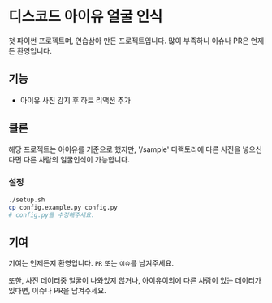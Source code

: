 # 디스코드 아이유 얼굴 인식

첫 파이썬 프로젝트며, 연습삼아 만든 프로젝트입니다.
많이 부족하니 이슈나 PR은 언제든 환영입니다.

## 기능

- 아이유 사진 감지 후 하트 리액션 추가

## 클론

해당 프로젝트는 아이유를 기준으로 했지만, '/sample' 디랙토리에 다른 사진을 넣으신다면 다른 사람의 얼굴인식이 가능합니다.

### 설정

```bash
./setup.sh
cp config.example.py config.py
# config.py를 수정해주세요.
```

## 기여

기여는 언제든지 환영입니다. `PR` 또는 `이슈`를 남겨주세요.

또한, 사진 데이터중 얼굴이 나와있지 않거나, 아이유이외에 다른 사람이 있는 데이터가 있다면, 이슈나 PR을 남겨주세요.
